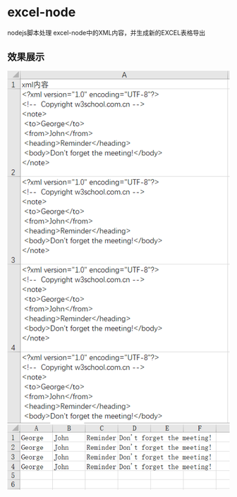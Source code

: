 # excel-node
nodejs脚本处理 excel-node中的XML内容，并生成新的EXCEL表格导出

## 效果展示

![demo](./img/1.png)
![demo](./img/2.png)
